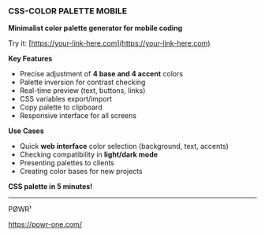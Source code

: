 ### CSS-COLOR PALETTE MOBILE  
**Minimalist color palette generator for mobile coding**  

Try it: [https://your-link-here.com](https://your-link-here.com)  

**Key Features**  

- Precise adjustment of **4 base and 4 accent** colors  
- Palette inversion for contrast checking  
- Real-time preview (text, buttons, links)  
- CSS variables export/import  
- Copy palette to clipboard  
- Responsive interface for all screens  

**Use Cases**  

- Quick **web interface** color selection (background, text, accents)  
- Checking compatibility in **light/dark mode**  
- Presenting palettes to clients  
- Creating color bases for new projects

**CSS palette in 5 minutes!**  

-------------

PØWR¹

https://powr-one.com/
